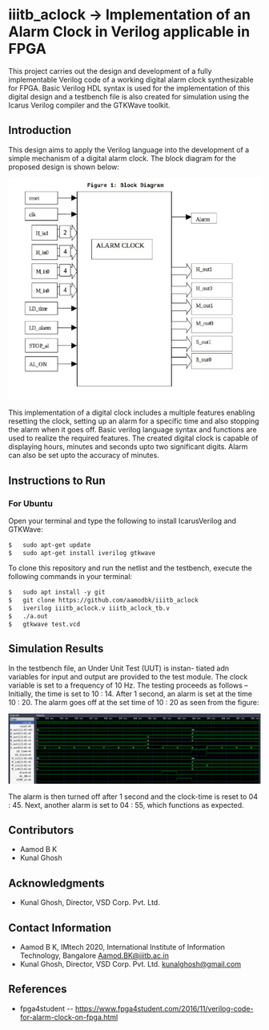 # iiitb_aclock -> Implementation of an Alarm Clock in Verilog applicable in FPGA
This project carries out the design and development of a fully implementable Verilog code of a working digital
alarm clock synthesizable for FPGA. Basic Verilog HDL syntax is
used for the implementation of this digital design and a testbench
file is also created for simulation using the Icarus Verilog compiler
and the GTKWave toolkit.

## Introduction
This design aims to apply the Verilog language into the
development of a simple mechanism of a digital alarm clock. The block diagram for the proposed design is shown below:

![Alt text](blockdiagram.png?raw=true "Block Diagram")

This implementation of a digital clock includes a multiple
features enabling resetting the clock, setting up an alarm for
a specific time and also stopping the alarm when it goes off.
Basic verilog language syntax and functions are used to realize
the required features. The created digital clock is capable of
displaying hours, minutes and seconds upto two significant
digits. Alarm can also be set upto the accuracy of minutes.

## Instructions to Run
### For Ubuntu
Open your terminal and type the following to install IcarusVerilog and GTKWave:
```
$   sudo apt-get update
$   sudo apt-get install iverilog gtkwave
```
To clone this repository and run the netlist and the testbench, execute the following commands in your terminal:
```
$   sudo apt install -y git
$   git clone https://github.com/aamodbk/iiitb_aclock
$   iverilog iiitb_aclock.v iiitb_aclock_tb.v
$   ./a.out
$   gtkwave test.vcd
```

## Simulation Results
In the testbench file, an Under Unit Test (UUT) is instan-
tiated adn variables for input and output are provided to the
test module. The clock variable is set to a frequency of 10 Hz.
The testing proceeds as follows – Initially, the time is set to
10 : 14. After 1 second, an alarm is set at the time 10 : 20.
The alarm goes off at the set time of 10 : 20 as seen from the
figure:

![Alt text](graph.png?raw=true "Graph")

The alarm is then turned off after 1 second and the
clock-time is reset to 04 : 45. Next, another alarm is set to
04 : 55, which functions as expected.

## Contributors
* Aamod B K
* Kunal Ghosh

## Acknowledgments
* Kunal Ghosh, Director, VSD Corp. Pvt. Ltd.

## Contact Information
* Aamod B K, IMtech 2020, International Institute of Information Technology, Bangalore Aamod.BK@iiitb.ac.in
* Kunal Ghosh, Director, VSD Corp. Pvt. Ltd. kunalghosh@gmail.com

## References
* fpga4student -- https://www.fpga4student.com/2016/11/verilog-code-for-alarm-clock-on-fpga.html
